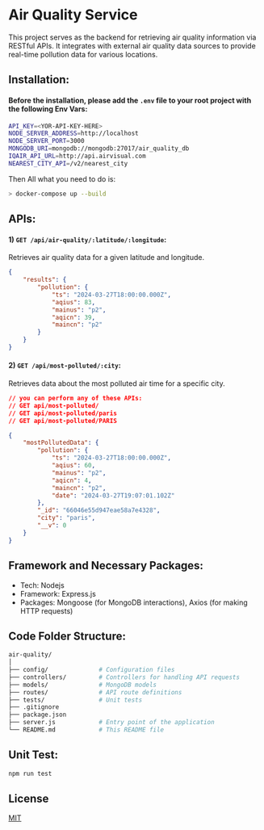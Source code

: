 # Air Quality Service

This project serves as the backend for retrieving air quality information via RESTful APIs. It integrates with external air quality data sources to provide real-time pollution data for various locations.

## Installation:

#### Before the installation, please add the `.env` file to your root project with the following Env Vars:
```bash
API_KEY=<YOR-API-KEY-HERE>
NODE_SERVER_ADDRESS=http://localhost
NODE_SERVER_PORT=3000
MONGODB_URI=mongodb://mongodb:27017/air_quality_db
IQAIR_API_URL=http://api.airvisual.com
NEAREST_CITY_API=/v2/nearest_city
```

Then All what you need to do is:

```bash
> docker-compose up --build
```

## APIs:

#### 1) `GET /api/air-quality/:latitude/:longitude`:
 Retrieves air quality data for a given latitude and longitude.

```json
{
    "results": {
        "pollution": {
            "ts": "2024-03-27T18:00:00.000Z",
            "aqius": 83,
            "mainus": "p2",
            "aqicn": 39,
            "maincn": "p2"
        }
    }
}
```

#### 2) `GET /api/most-polluted/:city`:
 Retrieves data about the most polluted air time for a specific city.
```json
// you can perform any of these APIs:
// GET api/most-polluted/
// GET api/most-polluted/paris
// GET api/most-polluted/PARIS

{
    "mostPollutedData": {
        "pollution": {
            "ts": "2024-03-27T18:00:00.000Z",
            "aqius": 60,
            "mainus": "p2",
            "aqicn": 4,
            "maincn": "p2",
            "date": "2024-03-27T19:07:01.102Z"
        },
        "_id": "66046e55d947eae58a7e4328",
        "city": "paris",
        "__v": 0
    }
}
```

## Framework and Necessary Packages:
- Tech: Nodejs
- Framework: Express.js
- Packages: Mongoose (for MongoDB interactions), Axios (for making HTTP requests)

## Code Folder Structure:
```bash
air-quality/
│
├── config/              # Configuration files
├── controllers/         # Controllers for handling API requests
├── models/              # MongoDB models
├── routes/              # API route definitions
├── tests/               # Unit tests
├── .gitignore
├── package.json
├── server.js            # Entry point of the application
└── README.md            # This README file

```

## Unit Test:
```bash
npm run test
```



## License

[MIT](https://choosealicense.com/licenses/mit/)